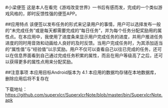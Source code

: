#小梁便签
这是本人在看完《游戏改变世界》一书后有感而发，完成的一个类似游戏风格的，即时反馈性强的便签APP。

##应用特点
该便签以发布任务的形式来记录用户的事情，用户可以选择发布一般的“未完成任务”或是每天都需要完成的“每日任务”，并为每个任务分配奖励用的属性点。在本应用中，我使用了进度条来显示用户完成任务的进度，并用户推进任务进度的同时用音效和动画给人良好的及时反馈。当用户完成任务时，为其添加适当的“属性值”与“经验值”以示奖励。用户不仅可以查看自己以往已完成的任务，还可以在信息界面看到自己通过完成任务积累的属性，而且在用户等级高了之后，还可以获得更多的属性点用来分配奖励。

##注意事项
本应用目标Android版本为 4.1
本应用的数据均存储在本地数据库，删除应用后将不复存在

下载地址：https://github.com/superxlcr/SuperxlcrNote/blob/master/bin/SuperxlcrNote.apk